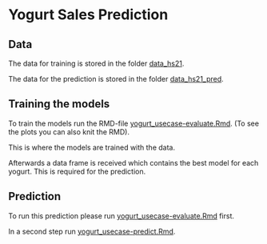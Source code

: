 # Yogurt Sales Prediction

## Data
The data for training is stored in the folder [data_hs21](./data_hs21).

The data for the prediction is stored in the folder [data_hs21_pred](./data_hs21_pred).

## Training the models

To train the models run the RMD-file [yogurt_usecase-evaluate.Rmd](./yogurt_usecase-evaluate.Rmd).
(To see the plots you can also knit the RMD).

This is where the models are trained with the data. 

Afterwards a data frame is received which contains the best model for each yogurt. This is required for the prediction.

## Prediction 

To run this prediction please run [yogurt_usecase-evaluate.Rmd](./yogurt_usecase-evaluate.Rmd) first.

In a second step run [yogurt_usecase-predict.Rmd](./yogurt_usecase-predict.Rmd).